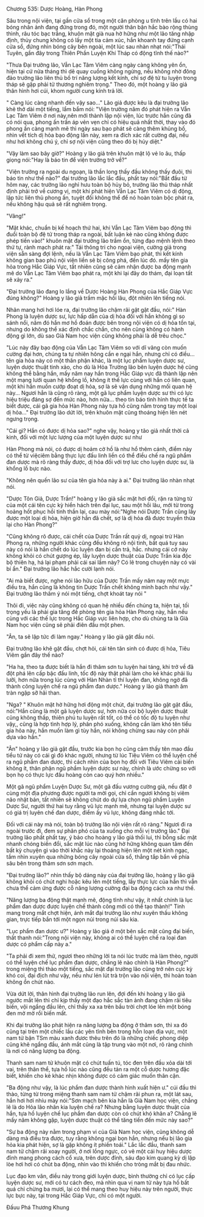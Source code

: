 




Chương 535: Dược Hoàng, Hàn Phong


Sâu trong nội viện, tại gần cửa sổ trong một căn phòng u tĩnh trên lầu có hai bóng nhân ảnh đang đứng trong đó, một người thân bận hắc bào rộng thùng thình, râu tóc bạc trắng, khuôn mặt già nua hờ hững như một lão tăng nhập định, thủy chung không có lấy một tia cảm xúc, hắn khoanh tay đứng cạnh cửa sổ, đứng nhìn bóng cây bên ngoài, một lúc sau nhàn nhạt nói:"Thái Tuyên, gần đây trong Thiên Phần Luyện Khí Tháp có động tĩnh thế nào?"

"Thưa Đại trưởng lão, Vẫn Lạc Tâm Viêm càng ngày càng không yên ổn, hiện tại cứ nửa tháng thì dẽ quay cuồng không ngừng, nếu không nhờ đông đảo trưởng lão liên thủ bố trí năng lượng kết kính, chỉ sợ đệ tử tu luyện trong tháp sẽ gặp phải tử thương nghiêm trọng." Theo đó, một hoàng y lão giả thân hình hơi cúi, khom người cung kính trả lời.

" Càng lúc càng nhanh đến vậy sao..." Lão giả được kêu là đại trưởng lão khẽ thở dài một tiếng, lẩm bẩm nói: "Viện trưởng năm đó phát hiện ra Vẫn Lạc Tâm Viêm ở nơi này,nên mới thành lập nội viện, lúc trước hắn cũng đã có nói qua, phong ấn trấn áp vẻn vẹn chỉ có hiệu quả nhất thời, thay vào đó phong ấn càng mạnh mẽ thì ngày sau bạo phát sẽ càng thêm khủng bố, nhìn vết tích dị hỏa bạo động lần này, xem ra đích xác rất cường đại, nếu như hơi không chú ý, chỉ sợ nội viện cũng theo đó bị hủy diệt."

"Vậy làm sao bây giờ?" Hoàng y lão giả trên khuôn mặt lộ vẻ lo âu, thấp giọng nói:"Hay là báo tin để viện trưởng trở về?"

"Viện trưởng ra ngoài du ngoạn, là thần long thấy đầu không thấy đuôi, thì báo tin như thế nào?" đại trưởng lão lắc lắc đầu, phất tay nói:"Bắt đầu từ hôm nay, các trưởng lão nghỉ hưu toàn bộ hủy bỏ, trưởng lão thủ tháp nhất định phải trở về cương vị, một khi phát hiện Vẫn Lạc Tâm Viêm có dị động, lập tức liên thủ phong ấn, tuyệt đối không thể để nó hoàn toàn bộc phát ra, nếu không hậu quả sẽ rất nghiêm trọng.

"Vâng!"

"Mặt khác, chuẩn bị kế hoạch thứ hai, khi Vẫn Lạc Tâm Viêm bạo động thì đuổi toàn bộ đệ tử trong tháp ra ngoài, bất luận kẻ nào cũng không được phép tiến vào!" khuôn mặt đại trưởng lão trầm ổn, từng đạo mệnh lệnh theo thứ tự, rành mạch phát ra:" Tái thông tri cho ngoại viện, cường giả trong viện sẵn sàng đợi lệnh, nếu là Vẫn Lạc Tâm Viêm bạo phát, thì kết kính không gian bao phủ nội viện liền sẽ bị công phá, đến lúc đó. mấy tên gia hỏa trong Hắc Giáp Vực, tất nhiên cũng sẽ cảm nhận được ba động mạnh mẽ do Vẫn Lạc Tâm Viêm bạo phát ra, một khi lại đây do thám, đại loạn tất sẽ xảy ra."

"Đại trưởng lão đang lo lắng về Dược Hoàng Hàn Phong của Hắc Giáp Vực đúng không?" Hoàng y lão giả trầm mặc hồi lâu, đột nhiên lên tiếng nói.

Nhãn mang hơi hơi lóe ra, đại trưởng lão chậm rãi gật gật đầu, nói:" Hàn Phong là luyện dược sư, lực hấp dẫn của dị hỏa đối với hắn không gì so sánh nổi, năm đó hắn mơ hồ đoán được bên trong nội viện có dị hỏa tồn tại, nhưng do không thể xác định chắc chắn, cho nên cũng không có hành động gì lớn, dù sao Già Nam học viện cũng không phải là dễ trêu chọc."

"Lúc này đây bạo động của Vẫn Lạc Tâm Viêm so với dĩ vãng còn muốn cường đại hơn, chúng ta tự nhiên hông cần e ngại hắn, nhưng chỉ có điều... tên gia hỏa này có một thân phận khác, là một lục phẩm luyện dược sư, luyện dược thuật tinh xảo, cho dù là Hỏa Trường lão bên luyện dược hệ cũng không thể bằng hắn, mấy năm nay hắn trong Hắc Giáp vực đã thành lập nên một mạng lưới quan hệ khổng lồ, không ít thế lực cùng với hắn có liên quan, một khi hắn muốn cướp đoạt dị hỏa, sợ là sẽ vận dụng những mối quan hệ này... Ngươi hẳn là cũng rõ ràng, một gã lục phẩm luyện dược sư thì có lực hiệu triệu đáng sợ đến mức nào, hơn nữa... theo tin báo tình hình thực tế ta biết được, cái gã gia hỏa Hàn Phong này tựa hồ cũng nắm trong tay một loại dị hỏa..." Đại trưởng lão dứt lời, trên khuôn mặt cũng thoáng hiện lên nét ngưng trọng.

"Cái gì? Hắn có được dị hỏa sao?" nghe vậy, hoàng y tão giả nhất thời cả kinh, đối với một lực lượng của một luyện dược sư như

Hàn Phong mà nói, có được dị hoảm cờ hồ là như hổ thêm cánh, điểm này có thể từ việciêm bằng thực lực đấu linh liền có thể điều chế ra ngũ phẩm đan dược mà rõ ràng thấy được, dị hỏa đối với trợ lưc cho luyện dược sư, là khổng lồ bực nào.

"Không nên quến lão sư của tên gia hỏa này à ai." Đại trưởng lão nhàn nhạt nói.

"Dược Tôn Giả, Dược Trần!" hoàng y lão giả sắc mặt hơi đổi, rặn ra từng từ của một cái tên cực kỳ hiển hách trên đại lục, sau một hồi lâu, mới từ trong hoảng hốt phục hồi tinh thần lại, cau mày nói:"Nghe nói Dược Trần cũng lấy được một loại dị hỏa, hiện giờ hắn đã chết, sợ là dị hỏa đã được truyền thừa lại cho Hàn Phong?"

"Cũng không rõ được, cái chết của Dược Trần rất quỷ dị, ngoại trừ Hàn Phong ra, những người khác cũng đều không rõ nội tình, bất quá tuy sau này có nói là hắn chết do lúc luyện đan bị cắn trả, hắc. nhưng cái cớ này không khỏi có chút gượng ép, lấy luyện dược thuật của Dược Trần kia độc bộ thiên hạ, há lại phạm phải cái sai lầm này? Có lẽ trong chuyện này có vài bí ẩn." Đại trưởng lão hắc hắc cười lạnh nói.

"Ai mà biết được, nghe nói lão hữu của Dược Trần mấy năm nay một mực điều tra, hắn cũng là không tin Dược Trần chết không minh bạch như vậy." Đại trưởng lão thâm ý nói một tiếng, chợt khoát tay nói "

Thôi đi, việc này cũng không có quan hệ nhiều đến chúng ta, hiện tại, tối trọng yếu là phải gia tăng đề phòng tên gia hỏa Hàn Phong này, hắn nếu cùng với các thế lực trong Hắc Giáp vực liên hợp, cho dù chúng ta là Già Nam học viện cũng sẽ phải điên đầu một phen.

"Ân, ta sẽ lập tức đi làm ngay." Hoàng y lão giả gật đầu nói.

Đại trưởng lão khẽ gật đầu, chợt hỏi, cái tên tân sinh có được dị hỏa, Tiêu Viêm gần đây thế nào?

"Ha ha, theo ta được biết là hắn đi thâm sơn tu luyện hai táng, khi trở về đã đột phá lên cấp bậc đấu linh, tốc độ này thật phải làm cho kẻ khác phải líu lưỡi, hơn nữa trong lúc cùng với Hàn Nhàn tỉ thí luyện đan, không ngờ đã thành công luyện chế ra ngũ phẩm đan dược." Hoàng y lão giả thanh âm tràn ngập sỡ hãi than.

"Nga? " Khuôn mặt hờ hững hơi động một chút, đại trưởng lão gật gật đầu, nói:"Hắn cũng là một gã luyện dược sư, hơn nữa coi bộ luyện dược thuật cũng không thấp, thiên phú tu luyện rất tốt, có thể có tốc độ tu luyện như vậy,, cũng là hợp tình hợp lý, phân phó xuống, không cần làm khó tên tiểu gia hỏa này, hắn muốn làm gì tùy hắn, nói không chừng sau này còn phải dựa vào hắn."

"Ân" hoàng y lão giả gật đầu, trước kia bọn họ cũng cảm thấy tên mao đầu tiểu tử này có cái gì đó khác người, nhưng từ lúc Tiêu Viêm có thể luyện chế ra ngũ phẩm đan dược, thì cách nhìn của bọn họ đối với Tiêu Viêm cải biến không ít, thân phận ngũ phẩm luyện dược sư này, chính là ước chừng so với bọn họ có thực lực đấu hoàng còn cao quý hơn nhiều."

Một gã ngũ phẩm Luyện Dược Sư, một gã đấu vương cường giả, nếu đặt ở cùng một địa phương được người ta mời gọi, chỉ cần ngươi không bị viêm não nhật bản, tất nhiên sẽ không chút do dự lựa chọn ngũ phẩm Luyện Dược Sư, người thứ hai tuy rằng vũ lực mạnh mẽ, nhưng tại luyện dược sư có giá trị luyên chế đan dược, điểm ấy vũ lực, không đáng nhắc tới.

Đối với cái này mà nói, toàn bộ trưởng lão nội viện rất rõ ràng." Ngươi đi ra ngoài trước đi, đem sự phân phó của ta xuống cho mỗi vị trưởng lão." Đại trưởng lão phất phất tay, ý bảo cho hoàng y lão giả thối lui, thì bỗng sắc mặt nhanh chóng biến đổi, sắc mặt lúc nào cũng hờ hững không quan tâm đến bất kỳ chuyện gì vào thời khắc này lại thoáng hiện lên một nét kinh ngạc, tầm nhìn xuyên qua những bóng cây ngoài cửa sổ, thẳng tắp bắn về phía sâu bên trong thâm sơn sơn mạch.

"Đại trưởng lão?" nhìn thấy bộ dáng này của đại trưởng lão, hoàng y lão giả không khỏi có chút nghi hoặc kêu lên một tiếng, lấy thực lực của hắn thì vẫn chưa thể cảm ứng được cỗ năng lượng cường đại ba động cách xa như thế.

"Năng lượng ba động thật mạnh mẽ, động tĩnh như vậy, ít nhất chính là lục phẩm đan dược được luyện chế thành công mới có thể tạo thành!" Tinh mang trong mắt chợt hiện, ánh mắt đại trưởng lão như xuyên thấu không gian, trực tiếp bắn tới một ngọn núi trong núi sâu kia.

"Lục phẩm đan dược ư?" Hoàng y lão giả ở một bên sắc mặt cũng đại biến, thất thanh nói:"Trong nội viện này, không ai có thể luyện chế ra loại đan dược có phẩm cấp này a."

"Ta phải đi xem thử, ngươi theo những lời ta nói lúc trước mà làm thèo, người có thể luyện chế lục phẩm đan dược, chẳng lẽ nào chính là Hàn Phong?" trong miệng thì thào một tiếng, sắc mặt đại trưởng lão cũng trở nên cực kỳ khó coi, đại địch như vậy, nếu như lén lút trà trộn vào nội viện, thì hoàn toàn không ổn chút nào.

Vừa dứt lời, thân hình đại trưởng lão run lên, đợi đến khi hoàng y lão giả ngước mắt lên thì chỉ kịp thấy một đạo hắc sắc tàn ảnh đang chậm rãi tiêu biến, vội ngẩng đầu lên, chỉ thấy xa xa trên bầu trời chợt lóe lên một bóng đen mờ mờ rồi biến mất.

Khi đại trưởng lão phát hiện ra năng lượng ba động ở thâm sơn, thì xa đó cũng tại trên một chiếc lầu các yên tĩnh bên trong hỗn loạn địa vực, một nam tử bận TSm màu xanh đươc thêu trên đó là những chiếc phong diệp cũng khẽ ngẩng đầu, ánh mắt cũng là tập trung vào một nơi, rõ ràng chính là nơi có năng lượng ba động.

Thanh sam nam tử khuôn mặt có chút tuấn tú, tóc đen trên đầu xỏa dài tới vai, trên thân thể, tựa hồ lúc nào cũng đều tản ra một cỗ dược hương đặc biết, khiến cho kẻ khác nhịn không được có cảm giác muốn thân cận.

"Ba động như vậy, là lúc phẩm đan dược thành hình xuất hiện ư." cúi đầu thì thào, từng từ trong miệng thanh sam nam tử chậm rãi phun ra, một lát sau, hắn hơi hơi nhíu mày nói:"Sơn mạch bên kia hẳn là Già Nam học viện, chẳng lẽ là do Hỏa lão nhân kia luyện chế ra? Nhưng bằng luyện dược thuật của hắn, tựa hồ luyện chế lục phẩm đan dược còn có chút khó khăn a? Chẳng lẽ mấy năm không gặp, luyện dược thuật có thể tăng tiến đến mức này sao?"

"Sự ba động này nằm trong phạm vi của Già Nam học viện, cũng không dễ dàng mà điều tra được, tuy rằng không ngại bọn hắn, nhưng nếu bị lão gia hỏa kia phát hiện, sợ là gặp không ít phiền toái." Lắc lắc đầu, thanh sam nam tử chậm rãi xoay người, ở nơi lồng ngực, có vẽ một cái huy hiệu dược đỉnh mang phong cách cổ xưa, trên dược đỉnh, sáu đạo kim quang kỳ dị lập lòe hơi hơi có chút ba động, nhìn vào thì khiến cho tròng mắt bị đau nhức.

Lục đạo km văn, điều này trong giới luyện dược, bình thường chỉ có lục cấp luyện dược sư, mới có tư cách đeo, mà nhìn qua vị nam tử này tựa hồ bất quá chỉ chừng ba mươi, lại có thể mang theo huy hiệu này trên người, thực lực bực này, tại trong Hắc Giáp Vực, chỉ có một người.

Ðấuu Phá Thương Khung




